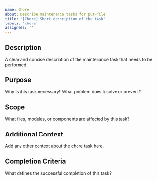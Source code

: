 ```yaml
---
name: Chore
about: Describe maintenance tasks for put-file
title: '[Chore] Short description of the task'
labels: 'chore'
assignees: ''
---
```


## Description
A clear and concise description of the maintenance task that needs to be performed.

## Purpose
Why is this task necessary? What problem does it solve or prevent?

## Scope
What files, modules, or components are affected by this task?

## Additional Context
Add any other context about the chore task here.

## Completion Criteria
What defines the successful completion of this task?